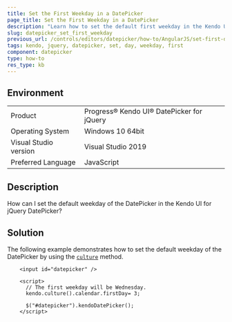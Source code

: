```yaml
---
title: Set the First Weekday in a DatePicker
page_title: Set the First Weekday in a DatePicker
description: "Learn how to set the default first weekday in the Kendo UI DatePicker."
slug: datepicker_set_first_weekday
previous_url: /controls/editors/datepicker/how-to/AngularJS/set-first-day-of-week
tags: kendo, jquery, datepicker, set, day, weekday, first
component: datepicker
type: how-to
res_type: kb
---
```


## Environment

<table>
 <tr>
  <td>Product</td>
  <td>Progress® Kendo UI® DatePicker for jQuery</td>
 </tr>
 <tr>
  <td>Operating System</td>
  <td>Windows 10 64bit</td>
 </tr>
 <tr>
  <td>Visual Studio version</td>
  <td>Visual Studio 2019</td>
 </tr>
 <tr>
  <td>Preferred Language</td>
  <td>JavaScript</td>
 </tr>
</table>

## Description

How can I set the default weekday of the DatePicker in the Kendo UI for jQuery DatePicker?

## Solution

The following example demonstrates how to set the default weekday of the DatePicker by using the [`culture`](/api/javascript/kendo/methods/culture) method.

```dojo
    <input id="datepicker" />

    <script>
      // The first weekday will be Wednesday.
      kendo.culture().calendar.firstDay= 3;
      
      $("#datepicker").kendoDatePicker();
    </script>
```